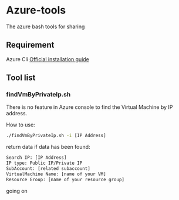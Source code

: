 # Azure-tools
The azure bash tools for sharing

## Requirement
Azure Cli
[Official installation guide](https://docs.microsoft.com/en-us/cli/azure/install-azure-cli?view=azure-cli-latest)


## Tool list
### findVmByPrivateIp.sh
There is no feature in Azure console to find the Virtual Machine by IP address.

How to use:
```bash
./findVmByPrivateIp.sh -i [IP Address]

```
return data if data has been found:
```bash
Search IP: [IP Address]  
IP type: Public IP/Private IP
SubAccount: [related subaccount]
VirtualMachine Name: [name of your VM]
Resource Group: [name of your resource group]
```
going on
